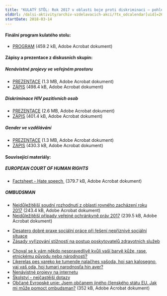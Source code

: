 ```yaml
---
title: "KULATÝ STŮL: Rok 2017 v oblasti boje proti diskriminaci – pohled VOP a neziskových organizací"
oldUrl: /dalsi-aktivity/archiv-vzdelavacich-akci/?tx_odcalendar[uid]=261&cHash=98343fb4533db774b24c1ba042be3f70
startDate: 2018-03-14
---
```


<h4 class="oranzova">Finální program kulatého stolu:</h4><ul><li><a href="https://www.ochrance.cz/fileadmin/user_upload/projekt_ESF/00_2018_VA/KULATE_STOLY/03_14_Rok_2017_v_oblasti_boje_proti_diskriminaci/03_14_Rok_2017_v_oblasti_boje_proti_diskriminaci_PROGRAM.pdf" target="_blank">PROGRAM</a> (459.2 kB, Adobe Acrobat dokument)</li></ul><p></p><h4 class="oranzova">Zápisy a prezentace z diskusních skupin:</h4><h5>Nenávistné projevy ve veřejném prostoru</h5><ul><li><a href="https://www.ochrance.cz/fileadmin/user_upload/projekt_ESF/00_2018_VA/KULATE_STOLY/03_14_Rok_2017_v_oblasti_boje_proti_diskriminaci/03_14_DS_Nenavistne_projevy_ve_verejnem_prostoru_PREZENTACE.pdf" target="_blank">PREZENTACE</a> (1.3 MB, Adobe Acrobat dokument)</li><li><a href="https://www.ochrance.cz/fileadmin/user_upload/projekt_ESF/00_2018_VA/KULATE_STOLY/03_14_Rok_2017_v_oblasti_boje_proti_diskriminaci/03_14_DS_Nenavistne_projevy_ve_verejnem_prostoru_ZAPIS.pdf" target="_blank">ZÁPIS</a> (498.4 kB, Adobe Acrobat dokument)</li></ul><h5>Diskriminace HIV pozitivních osob</h5><ul><li><a href="https://www.ochrance.cz/fileadmin/user_upload/projekt_ESF/00_2018_VA/KULATE_STOLY/03_14_Rok_2017_v_oblasti_boje_proti_diskriminaci/03_14_DS_Diskriminace_HIV_pozitivnich_osob_PREZENTACE.pdf" target="_blank">PREZENTACE</a> (2.6 MB, Adobe Acrobat dokument)</li><li><a href="https://www.ochrance.cz/fileadmin/user_upload/projekt_ESF/00_2018_VA/KULATE_STOLY/03_14_Rok_2017_v_oblasti_boje_proti_diskriminaci/03_14_DS_Diskriminace_HIV_pozitivnich_osob_ZAPIS.pdf" target="_blank">ZÁPIS</a> (401.4 kB, Adobe Acrobat dokument)</li></ul><h5>Gender ve vzdělávání</h5><ul><li><a href="https://www.ochrance.cz/fileadmin/user_upload/projekt_ESF/00_2018_VA/KULATE_STOLY/03_14_Rok_2017_v_oblasti_boje_proti_diskriminaci/03_14_DS_Gender_ve_vzdelavani_PREZENTACE.pdf" target="_blank">PREZENTACE</a> (1.3 MB, Adobe Acrobat dokument)</li><li><a href="https://www.ochrance.cz/fileadmin/user_upload/projekt_ESF/00_2018_VA/KULATE_STOLY/03_14_Rok_2017_v_oblasti_boje_proti_diskriminaci/03_14_DS_Gender_ve_vzdelavani_ZAPIS.pdf" target="_blank">ZÁPIS</a> (430.3 kB, Adobe Acrobat dokument)</li></ul><p></p><h4 class="oranzova">Související materiály:</h4><h5>EUROPEAN COURT OF HUMAN RIGHTS</h5><ul><li><a href="https://www.ochrance.cz/fileadmin/user_upload/projekt_ESF/00_2018_VA/KULATE_STOLY/03_14_Rok_2017_v_oblasti_boje_proti_diskriminaci/ostatni_materialy/Hate_speech_ENG.pdf" target="_blank">Factsheet - Hate speech </a> (379.7 kB, Adobe Acrobat dokument)</li></ul><h5>OMBUDSMAN</h5><ul><li><a href="https://www.ochrance.cz/fileadmin/user_upload/projekt_ESF/00_2018_VA/KULATE_STOLY/03_14_Rok_2017_v_oblasti_boje_proti_diskriminaci/ostatni_materialy/Nejdulezitejsi_soudni_rozhodnuti_z_oblasti_rovneho_zachazeni_roku_2017.pdf" target="_blank">Nejdůležitější soudní rozhodnutí z oblasti rovného zacházení roku 2017</a> (243.4 kB, Adobe Acrobat dokument)</li><li><a href="https://www.ochrance.cz/fileadmin/user_upload/projekt_ESF/00_2018_VA/KULATE_STOLY/03_14_Rok_2017_v_oblasti_boje_proti_diskriminaci/ostatni_materialy/Nejdulezitejsi_pripady_verejne_ochrankyne_prav_2017.pdf" target="_blank">Nejdůležitější případy veřejné ochránkyně práv 2017</a> (239.5 kB, Adobe Acrobat dokument)</li></ul><p></p><ul><li><a href="https://www.ochrance.cz/fileadmin/user_upload/ESO/Ochrance_letak_Desatero_dobre_praxe.pdf" target="_blank">Desatero dobré praxe sociální práce při řešení nepříznivé sociální situace</a></li><li><a href="https://www.ochrance.cz/fileadmin/user_upload/ESO/Ochrance_letak_Zasady_vyrizovani_stiznosti_na_postup_poskytovatelu_zdravotnich_sluzeb.pdf" target="_blank">Zásady vyřizování stížností na postup poskytovatelů zdravotních služeb</a></li></ul><p></p><ul><li><a href="https://www.ochrance.cz/fileadmin/user_upload/Letaky/2017_diskriminace-romove_CJ.pdf" target="_blank">Choval se k vám někdo nespravedlivě kvůli vaší barvě kůže, rase, etnickému původu nebo národnosti?</a></li><li><a href="https://www.ochrance.cz/fileadmin/user_upload/Letaky/2017_diskriminace-romove_ROM.pdf" target="_blank">Ľikerelas pes vareko ke tumende nalačhes vašoda, hoj san kalosegno, vaj vaš oda, hoj tumari narodnosťa hin aver?</a></li><li><a href="https://www.ochrance.cz/stiznosti-na-urady/chcete-si-stezovat/zivotni-situace-problemy-a-jejich-reseni/nenavistne-projevy-na-internetu/" target="_blank">Nenávistné projevy na internetu</a></li><li><a href="https://www.ochrance.cz/stiznosti-na-urady/chcete-si-stezovat/zivotni-situace-problemy-a-jejich-reseni/skolstvi-nejcastejsi-dotazy/" target="_blank">Školství - nejčastější dotazy</a></li><li><a href="https://www.ochrance.cz/fileadmin/user_upload/projekt_ESF/00_2018_VA/KULATE_STOLY/03_14_Rok_2017_v_oblasti_boje_proti_diskriminaci/ostatni_materialy/LETAK_Obcane_Evropske_unie.pdf" target="_blank">Občané Evropské unie: Jsem občanem jiného členského státu EU. Jak mi může pomoct ombudsman?</a> (352 kB, Adobe Acrobat dokument)</li></ul>
